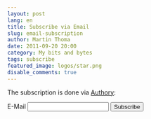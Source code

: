 ```yaml
---
layout: post
lang: en
title: Subscribe via Email
slug: email-subscription
author: Martin Thoma
date: 2011-09-20 20:00
category: My bits and bytes
tags: subscribe
featured_image: logos/star.png
disable_comments: true
---
```

The subscription is done via [Authory](https://authory.com/MartinThoma):

<script>
function mySubmitFunction() {
  $.ajax({
      type: "POST",
      url: "https://api-production.authory.com/subscribe/MartinThoma",
      data: {"email": document.getElementById('email').value},
      success: function(data) {alert("You've subscribed");return false;},
      error: function(e) {console.log(e);}
  });
  return false;
}
</script>

<form onsubmit="event.preventDefault();return mySubmitFunction()">
    <label for="email">E-Mail</label>
    <input type="email" name="email" id="email" />
    <button type="button" onclick="mySubmitFunction(); return false;">Subscribe</button>
</form>
